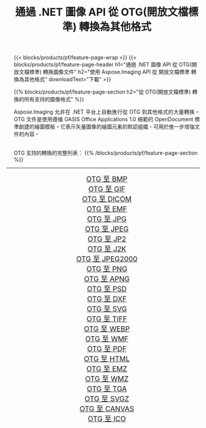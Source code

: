 ﻿---
title: 通過 .NET 圖像 API 從 OTG(開放文檔標準) 轉換為其他格式 
weight: 3920
url: /zh-hant/net/conversion/from/otg/ 
lang: zh-hant
langdirlevel: 2
locales: zh-hans,ja,it,ru,de,es,fr,nl,id,lt,pl,pt,vi,tr,ko,zh-hant,ar,hi,th,sv,cs,uk,he
description: 使用 Aspose.Imaging，您可以輕鬆地將 OTG(開放文檔標準) 轉換為其他格式
---

{{< blocks/products/pf/feature-page-wrap >}}
{{< blocks/products/pf/feature-page-header h1="通過 .NET 圖像 API 從 OTG(開放文檔標準) 轉換圖像文件" h2="使用 Aspose.Imaging API 從 開放文檔標準 轉換為其他格式" downloadText="下載" >}}


{{% blocks/products/pf/feature-page-section  h2="從 OTG(開放文檔標準) 轉換的所有支持的圖像格式" %}}
<p align=justify>Aspose.Imaging 允許在 .NET 平台上自動進行從 OTG 到其他格式的大量轉換。 OTG 文件是使用遵循 OASIS Office Applications 1.0 規範的 OpenDocument 標準創建的繪圖模板。它表示矢量圖像的繪圖元素的默認組織，可用於進一步增強文件的內容。</p>
<br/>
OTG 支持的轉換的完整列表：
{{% /blocks/products/pf/feature-page-section %}}
<div class="container-fluid productfamilypage bg-gray">
    <div class="convertypes bg-gray agp-content section">
        <div class="container">
		<hr style="margin-left:-20px;"/>
		<div class="row other-converters" style="gap: 10px;font-size: 19px;text-align:center;">
		    <div class='col-md-2 other-converter remove-lp remove-rp'><a href="/imaging/zh-hant/net/conversion/otg-to-bmp/" style="padding:15px;">OTG 至 BMP</a></div><div class='col-md-2 other-converter remove-lp remove-rp'><a href="/imaging/zh-hant/net/conversion/otg-to-gif/" style="padding:15px;">OTG 至 GIF</a></div><div class='col-md-2 other-converter remove-lp remove-rp'><a href="/imaging/zh-hant/net/conversion/otg-to-dicom/" style="padding:15px;">OTG 至 DICOM</a></div><div class='col-md-2 other-converter remove-lp remove-rp'><a href="/imaging/zh-hant/net/conversion/otg-to-emf/" style="padding:15px;">OTG 至 EMF</a></div><div class='col-md-2 other-converter remove-lp remove-rp'><a href="/imaging/zh-hant/net/conversion/otg-to-jpg/" style="padding:15px;">OTG 至 JPG</a></div><div class='col-md-2 other-converter remove-lp remove-rp'><a href="/imaging/zh-hant/net/conversion/otg-to-jpeg/" style="padding:15px;">OTG 至 JPEG</a></div><div class='col-md-2 other-converter remove-lp remove-rp'><a href="/imaging/zh-hant/net/conversion/otg-to-jp2/" style="padding:15px;">OTG 至 JP2</a></div><div class='col-md-2 other-converter remove-lp remove-rp'><a href="/imaging/zh-hant/net/conversion/otg-to-j2k/" style="padding:15px;">OTG 至 J2K</a></div><div class='col-md-2 other-converter remove-lp remove-rp'><a href="/imaging/zh-hant/net/conversion/otg-to-jpeg2000/" style="padding:15px;">OTG 至 JPEG2000</a></div><div class='col-md-2 other-converter remove-lp remove-rp'><a href="/imaging/zh-hant/net/conversion/otg-to-png/" style="padding:15px;">OTG 至 PNG</a></div><div class='col-md-2 other-converter remove-lp remove-rp'><a href="/imaging/zh-hant/net/conversion/otg-to-apng/" style="padding:15px;">OTG 至 APNG</a></div><div class='col-md-2 other-converter remove-lp remove-rp'><a href="/imaging/zh-hant/net/conversion/otg-to-psd/" style="padding:15px;">OTG 至 PSD</a></div><div class='col-md-2 other-converter remove-lp remove-rp'><a href="/imaging/zh-hant/net/conversion/otg-to-dxf/" style="padding:15px;">OTG 至 DXF</a></div><div class='col-md-2 other-converter remove-lp remove-rp'><a href="/imaging/zh-hant/net/conversion/otg-to-svg/" style="padding:15px;">OTG 至 SVG</a></div><div class='col-md-2 other-converter remove-lp remove-rp'><a href="/imaging/zh-hant/net/conversion/otg-to-tiff/" style="padding:15px;">OTG 至 TIFF</a></div><div class='col-md-2 other-converter remove-lp remove-rp'><a href="/imaging/zh-hant/net/conversion/otg-to-webp/" style="padding:15px;">OTG 至 WEBP</a></div><div class='col-md-2 other-converter remove-lp remove-rp'><a href="/imaging/zh-hant/net/conversion/otg-to-wmf/" style="padding:15px;">OTG 至 WMF</a></div><div class='col-md-2 other-converter remove-lp remove-rp'><a href="/imaging/zh-hant/net/conversion/otg-to-pdf/" style="padding:15px;">OTG 至 PDF</a></div><div class='col-md-2 other-converter remove-lp remove-rp'><a href="/imaging/zh-hant/net/conversion/otg-to-html/" style="padding:15px;">OTG 至 HTML</a></div><div class='col-md-2 other-converter remove-lp remove-rp'><a href="/imaging/zh-hant/net/conversion/otg-to-emz/" style="padding:15px;">OTG 至 EMZ</a></div><div class='col-md-2 other-converter remove-lp remove-rp'><a href="/imaging/zh-hant/net/conversion/otg-to-wmz/" style="padding:15px;">OTG 至 WMZ</a></div><div class='col-md-2 other-converter remove-lp remove-rp'><a href="/imaging/zh-hant/net/conversion/otg-to-tga/" style="padding:15px;">OTG 至 TGA</a></div><div class='col-md-2 other-converter remove-lp remove-rp'><a href="/imaging/zh-hant/net/conversion/otg-to-svgz/" style="padding:15px;">OTG 至 SVGZ</a></div><div class='col-md-2 other-converter remove-lp remove-rp'><a href="/imaging/zh-hant/net/conversion/otg-to-canvas/" style="padding:15px;">OTG 至 CANVAS</a></div><div class='col-md-2 other-converter remove-lp remove-rp'><a href="/imaging/zh-hant/net/conversion/otg-to-ico/" style="padding:15px;">OTG 至 ICO</a></div>
                </div>
        </div>
    </div>
</div>
<br/>


